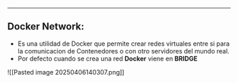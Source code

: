 
---
## Docker Network:
- Es una utilidad de Docker que permite crear redes virtuales entre si para la comunicacion de Contenedores o con otro servidores del mundo real.
- Por defecto cuando se crea una red **Docker** viene en **BRIDGE**


![[Pasted image 20250406140307.png]]

